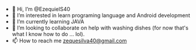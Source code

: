 - 👋 Hi, I’m @EzequielS40
- 👀 I’m interested in learn programing language and Android development
- 🌱 I’m currently learning JAVA 
- 💞️ I’m looking to collaborate on help with washing dishes (for now that's what I know how to do ... lol).
- 📫 How to reach me zequesilva40@gmail.com

<!---
EzequielS40/EzequielS40 is a ✨ special ✨ repository because its `README.md` (this file) appears on your GitHub profile.
You can click the Preview link to take a look at your changes.
--->
